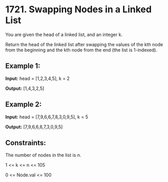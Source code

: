 # 1721. Swapping Nodes in a Linked List

You are given the head of a linked list, and an integer k.

Return the head of the linked list after swapping the values of the kth node from the beginning and the kth node from the end (the list is 1-indexed).

 
## Example 1:

**Input:** head = [1,2,3,4,5], k = 2

**Output:** [1,4,3,2,5]

## Example 2:

**Input:** head = [7,9,6,6,7,8,3,0,9,5], k = 5

**Output:** [7,9,6,6,8,7,3,0,9,5]
 

## Constraints:

The number of nodes in the list is n.

1 <= k <= n <= 105

0 <= Node.val <= 100
